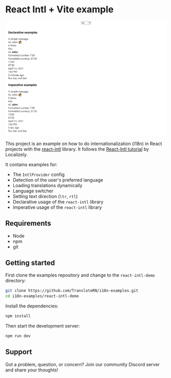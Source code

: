 # React Intl + Vite example

![demo](./images/react-intl.gif)

This project is an example on how to do internationalization (i18n) in React projects with the [react-intl](https://www.npmjs.com/package/react-intl) library. It follows the [React-Intl tutorial](https://localizely.com/blog/react-intl-tutorial/)
by Localizely.

It contains examples for:

- The `IntlProvider` config
- Detection of the user's preferred language
- Loading translations dynamically
- Language switcher
- Setting text direction (`ltr`, `rtl`)
- Declarative usage of the `react-intl` library
- Imperative usage of the `react-intl` library

## Requirements

- Node
- npm
- git

## Getting started

First clone the examples repository and change to the `react-intl-demo` directory:

```bash
git clone https://github.com/TranslateRN/i18n-examples.git
cd i18n-examples/react-intl-demo
```

Install the dependencies:

```bash
npm install
```

Then start the development server:

```bash
npm run dev
```

## Support
Got a problem, question, or concern? Join our community Discord server and share your thoughts!

<a target="_blank" href="https://discord.gg/VtHgKB6pxq"><img src="https://dcbadge.limes.pink/api/server/VtHgKB6pxq" alt="" />